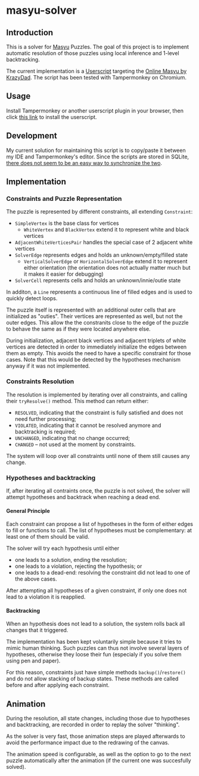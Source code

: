 # masyu-solver
## Introduction

This is a solver for [Masyu](https://en.wikipedia.org/wiki/Masyu) Puzzles.
The goal of this project is to implement automatic resolution of those puzzles
using local inference and 1-level backtracking.

The current implementation is a [Userscript](https://en.wikipedia.org/wiki/Userscript)
targeting the [Online Masyu by KrazyDad](https://krazydad.com/tablet/masyu/?).
The script has been tested with Tampermonkey on Chromium. 

## Usage

Install Tampermonkey or another userscript plugin in your browser,
then click [this link](masyu-solver.user.js?raw=true) to install the userscript.

## Development

My current solution for maintaining this script is to copy/paste it between my IDE and Tampermonkey's editor.
Since the scripts are stored in SQLite,
[there does not seem to be an easy way to synchronize the two](https://stackoverflow.com/a/11860530/525036()).

## Implementation
### Constraints and Puzzle Representation

The puzzle is represented by different constraints, all extending `Constraint`:
* `SimpleVertex` is the base class for vertices
  * `WhiteVertex` and `BlackVertex` extend it to represent white and black vertices
* `AdjacentWhiteVerticesPair` handles the special case of 2 adjacent white vertices
* `SolverEdge` represents edges and holds an unknown/empty/filled state
  * `VerticalSolverEdge` or `HorizontalSolverEdge` extend it to represent either orientation
(the orientation does not actually matter much but it makes it easier for debugging)
* `SolverCell` represents cells and holds an unknown/innie/outie state

In additon, a `Line` represents a continuous line of filled edges and is used to quickly detect loops.

The puzzle itself is represented with an additional outer cells that are initialized as "outies".
Their vertices are represented as well, but not the outer edges.
This allow the the constranits close to the edge of the puzzle
to behave the same as if they were located anywhere else.

During initialization, adjacent black vertices and adjacent triplets of white vertices
are detected in order to immediately initialize the edges between them as empty.
This avoids the need to have a specific constraint for those cases.
Note that this would be detected by the hypotheses mechanism anyway if it was not implemented.

### Constraints Resolution

The resolution is implemented by iterating over all constraints,
and calling their `tryResolve()` method.
This method can return either:
* `RESOLVED`, indicating that the constraint is fully satisfied and does not need further processing;
* `VIOLATED`, indicating that it cannot be resolved anymore and backtracking is required;
* `UNCHANGED`, indicating that no change occurred;
* `CHANGED` – not used at the moment by constraints.

The system will loop over all constraints until none of them still causes any change.

### Hypotheses and backtracking

If, after iterating all contraints once, the puzzle is not solved,
the solver will attempt hypotheses and backtrack when reaching a dead end.

#### General Principle

Each constraint can propose a list of hypotheses in the form of either edges to fill or functions to call.
The list of hypotheses must be complementary: at least one of them should be valid.

The solver will try each hypothesis until either

* one leads to a solution, ending the resolution;
* one leads to a violation, rejecting the hypothesis; or
* one leads to a dead-end: resolving the constraint did not lead to one of the above cases.

After attempting all hypotheses of a given constraint,
if only one does not lead to a violation it is reapplied.

#### Backtracking

When an hypothesis does not lead to a solution, the system rolls back all changes that it triggered.

The implementation has been kept voluntarily simple because it tries to mimic human thinking.
Such puzzles can thus not involve several layers of hypotheses, otherwise they loose their fun
(especialy if you solve them using pen and paper).

For this reason, constraints just have simple methods `backup()`/`restore()`
and do not allow stacking of backup states.
These methods are called before and after applying each constraint.

## Animation

During the resolution, all state changes, including those due to hypotheses and backtracking,
are recorded in order to replay the solver "thinking".

As the solver is very fast, those animation steps are played afterwards
to avoid the performance impact due to the redrawing of the canvas.

The animation speed is configurable, as well as the option to go to the next puzzle automatically after the animation
(if the current one was succesfully solved). 
